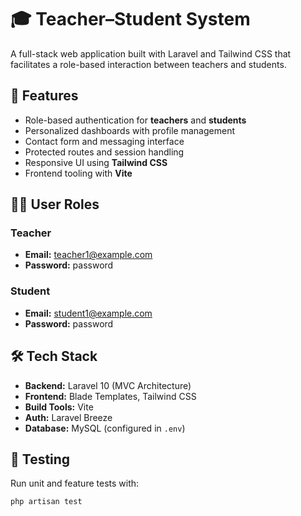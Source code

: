 # 🎓 Teacher–Student System

A full-stack web application built with Laravel and Tailwind CSS that facilitates a role-based interaction between teachers and students. 
## 🚀 Features

- Role-based authentication for **teachers** and **students**
- Personalized dashboards with profile management
- Contact form and messaging interface
- Protected routes and session handling
- Responsive UI using **Tailwind CSS**
- Frontend tooling with **Vite**

## 👨‍🏫 User Roles

### Teacher
- **Email:** teacher1@example.com  
- **Password:** password

### Student
- **Email:** student1@example.com  
- **Password:** password

## 🛠️ Tech Stack

- **Backend:** Laravel 10 (MVC Architecture)
- **Frontend:** Blade Templates, Tailwind CSS
- **Build Tools:** Vite
- **Auth:** Laravel Breeze
- **Database:** MySQL (configured in `.env`)

## 🧪 Testing

Run unit and feature tests with:
```bash
php artisan test
